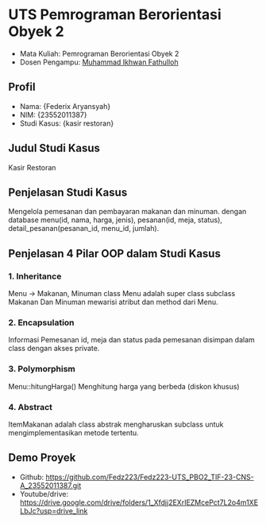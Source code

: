 #  UTS Pemrograman Berorientasi Obyek 2
<ul>
  <li>Mata Kuliah: Pemrograman Berorientasi Obyek 2</li>
  <li>Dosen Pengampu: <a href="https://github.com/Muhammad-Ikhwan-Fathulloh">Muhammad Ikhwan Fathulloh</a></li>
</ul>

## Profil
<ul>
  <li>Nama: {Federix Aryansyah}</li>
  <li>NIM: {23552011387}</li>
  <li>Studi Kasus: {kasir restoran}</li>
</ul>

## Judul Studi Kasus
<p>Kasir Restoran</p>

## Penjelasan Studi Kasus
<p>Mengelola pemesanan dan pembayaran makanan dan minuman. dengan database menu(id, nama, harga, jenis), pesanan(id, meja, status), detail_pesanan(pesanan_id, menu_id, jumlah).</p>

## Penjelasan 4 Pilar OOP dalam Studi Kasus

### 1. Inheritance
<p> Menu -> Makanan, Minuman 
    class Menu adalah super class
    subclass Makanan Dan Minuman mewarisi atribut dan method dari Menu.</p>

### 2. Encapsulation
<p>Informasi Pemesanan
    id, meja dan status pada pemesanan disimpan dalam class dengan akses private.</p>

### 3. Polymorphism
<p>Menu::hitungHarga() 
    Menghitung harga yang berbeda (diskon khusus)</p>

### 4. Abstract
<p>ItemMakanan adalah class abstrak mengharuskan subclass untuk mengimplementasikan metode tertentu.</p>

## Demo Proyek
<ul>
  <li>Github: <a href="">https://github.com/Fedz223/Fedz223-UTS_PBO2_TIF-23-CNS-A_23552011387.git</a></li>
  <li>Youtube/drive: <a href="">https://drive.google.com/drive/folders/1_Xfdjj2EXrIEZMcePct7L2o4m1XELbJc?usp=drive_link</a></li>
</ul>
